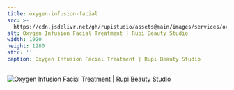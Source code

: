 ```yaml
---
title: oxygen-infusion-facial
src: >-
  https://cdn.jsdelivr.net/gh/rupistudio/assets@main/images/services/oxygen-infusion-facial.webp
alt: Oxygen Infusion Facial Treatment | Rupi Beauty Studio
width: 1920
height: 1280
attr: ''
caption: Oxygen Infusion Facial Treatment | Rupi Beauty Studio
---
```


![Oxygen Infusion Facial Treatment | Rupi Beauty Studio](https://cdn.jsdelivr.net/gh/rupistudio/assets@main/images/services/oxygen-infusion-facial.webp "Oxygen Infusion Facial Treatment | Rupi Beauty Studio")
